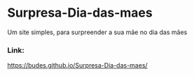 # Surpresa-Dia-das-maes
Um site simples, para surpreender a sua mãe no dia das mães

### Link:
https://budes.github.io/Surpresa-Dia-das-maes/

